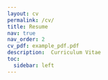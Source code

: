 ```yaml
---
layout: cv
permalink: /cv/
title: Resume
nav: true
nav_order: 2
cv_pdf: example_pdf.pdf
description:  Curriculum Vitae
toc:
  sidebar: left
---
```

